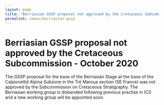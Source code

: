 ```yaml
---
layout: page
title: "Berriasian GSSP proposal not approved by the Cretaceous Subcommission"
permalink: /news/berriasian-gssp
---
```

# Berriasian GSSP proposal not approved by the Cretaceous Subcommission - October 2020

The GSSP proposal for the base of the Berriasian Stage at the base of the Calpionellid Alpina Subzone in the Tré Maroua section (SE France) was not approved by the Subcommission on Cretaceous Stratigraphy. The Berriasian working group is disbanded following previous practise in ICS and a new working group will be appointed soon.
